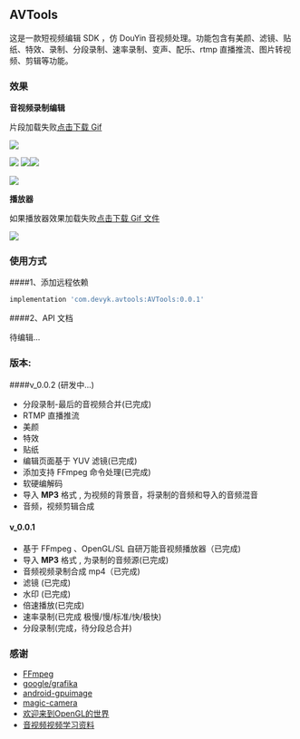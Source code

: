 

## AVTools

这是一款短视频编辑 SDK ，仿 DouYin 音视频处理。功能包含有美颜、滤镜、贴纸、特效、录制、分段录制、速率录制、变声、配乐、rtmp 直播推流、图片转视频、剪辑等功能。

### 效果

**音视频录制编辑**

片段加载失败[点击下载 Gif](https://devyk.oss-cn-qingdao.aliyuncs.com/blog/20200820232848.gif)

![](https://devyk.oss-cn-qingdao.aliyuncs.com/blog/20200820232848.gif)



![](https://devyk.oss-cn-qingdao.aliyuncs.com/blog/20200830192244.jpg) ![](https://devyk.oss-cn-qingdao.aliyuncs.com/blog/20200830192505.jpg)![](https://devyk.oss-cn-qingdao.aliyuncs.com/blog/20200830192337.jpg)

![](https://devyk.oss-cn-qingdao.aliyuncs.com/blog/20200830192558.jpg)







**播放器**

如果播放器效果加载失败[点击下载 Gif 文件](https://devyk.oss-cn-qingdao.aliyuncs.com/blog/20200524193715.gif)

![](https://devyk.oss-cn-qingdao.aliyuncs.com/blog/20200524193715.gif)


### 使用方式

####1、添加远程依赖

```groovy
implementation 'com.devyk.avtools:AVTools:0.0.1'
```

####2、API 文档

待编辑...



### 版本:

####v_0.0.2 (研发中...)

- 分段录制-最后的音视频合并(已完成)
- RTMP 直播推流
- 美颜
- 特效
- 贴纸
- 编辑页面基于 YUV 滤镜(已完成)
- 添加支持 FFmpeg 命令处理(已完成)
- 软硬编解码
- 导入 **MP3** 格式 , 为视频的背景音，将录制的音频和导入的音频混音
- 音频，视频剪辑合成

#### v_0.0.1
- 基于 FFmpeg 、OpenGL/SL 自研万能音视频播放器（已完成)
- 导入 **MP3** 格式 , 为录制的音频源(已完成)
- 音频视频录制合成 mp4（已完成)
- 滤镜 (已完成)
- 水印 (已完成)
- 倍速播放(已完成)
- 速率录制(已完成 极慢/慢/标准/快/极快)
- 分段录制(完成，待分段总合并)

  

### 感谢

- [FFmpeg](https://ffmpeg.org/)
- [google/grafika](https://github.com/google/grafika)
- [android-gpuimage](https://github.com/cats-oss/android-gpuimage)
- [magic-camera](https://github.com/wuhaoyu1990/MagicCamera)
- [欢迎来到OpenGL的世界](https://learnopengl-cn.github.io/)
- [音视频视频学习资料](https://space.bilibili.com/38154792/channel/index)









